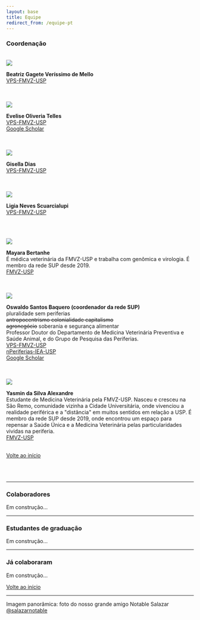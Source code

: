 ```yaml
---
layout: base
title: Equipe
redirect_from: /equipe-pt
---
```


### Coordenação
<br>

<div class="container" style="display: flex;">
<div style="width: 100%;">
<img src="{{site.url}}{{site.baseurl}}/assets/pessoas/.jpg" class="imagem-pessoa" ><br>

<b>Beatriz Gagete Veríssimo de Mello</b><br>
<a href="http://vps2.fmvz.usp.br/">VPS-FMVZ-USP</a><br>
</div>
</div>
<br>
<br>

<div class="container" style="display: flex;">
<div style="width: 100%;">
<img src="{{site.url}}{{site.baseurl}}/assets/pessoas/.jpg" class="imagem-pessoa" ><br>

<b>Evelise Oliveria Telles</b><br>
<a href="http://vps2.fmvz.usp.br/">VPS-FMVZ-USP</a><br>
<a href="https://scholar.google.com.br/citations?user=zYzySFIAAAAJ&hl=en&oi=ao">Google Scholar</a><br>
</div>
</div>
<br>
<br>

<div class="container" style="display: flex;">
<div style="width: 100%;">
<img src="{{site.url}}{{site.baseurl}}/assets/pessoas/.jpg" class="imagem-pessoa" ><br>

<b>Gisella Dias</b><br>
<a href="http://vps2.fmvz.usp.br/">VPS-FMVZ-USP</a><br>
</div>
</div>
<br>
<br>

<div class="container" style="display: flex;">
<div style="width: 100%;">
<img src="{{site.url}}{{site.baseurl}}/assets/pessoas/.jpg" class="imagem-pessoa" ><br>

<b>Ligia Neves Scuarcialupi</b><br>
<a href="http://vps2.fmvz.usp.br/">VPS-FMVZ-USP</a><br>
</div>
</div>
<br>
<br>

<img src="{{site.url}}{{site.baseurl}}/assets/pessoas/mayara.jpeg" class="imagem-pessoa" ><br>
<div class="container" style="display: flex;">
<div style="width: 100%;">
<b>Mayara Bertanhe</b><br>
É médica veterinária da FMVZ-USP e trabalha com genômica e virologia. É membro da rede SUP desde 2019.<br>
<a href="http://portal.fmvz.usp.br/">FMVZ-USP</a><br>
</div>
</div>
<br>
<br>

<img src="{{site.url}}{{site.baseurl}}/assets/pessoas/oswaldo.jpg" class="imagem-pessoa" ><br>
<div class="container" style="display: flex;">
<div style="width: 100%;">
<b>Oswaldo Santos Baquero (coordenador da rede SUP)</b>  <br>
pluralidade sem periferias<br>
<s>antropocentrismo colonialidade capitalismo</s><br>
<s>agronegócio</s> soberania e segurança alimentar<br>
Professor Doutor do Departamento de Medicina Veterinária Preventiva e Saúde Animal, e do Grupo de Pesquisa das Periferias.<br>
<a href="http://vps2.fmvz.usp.br/">VPS-FMVZ-USP</a><br>
<a href="http://www.iea.usp.br/pesquisa/grupos-pesquisa/nperiferias">nPeriferias-IEA-USP</a><br>
<a href="https://scholar.google.com.br/citations?user=CiotlWsAAAAJ&hl=en&oi=ao">Google Scholar</a>
</div>
</div>
<br>
<br>

<img src="{{site.url}}{{site.baseurl}}/assets/pessoas/yasmin.jpeg" class="imagem-pessoa" ><br>
<div class="container" style="display: flex;">
<div style="width: 100%;">
<b>Yasmin da Silva Alexandre</b><br>
Estudante de Medicina Veterinária pela FMVZ-USP. Nasceu e cresceu na São Remo, comunidade vizinha a Cidade Universitária, onde vivenciou a realidade periférica e a "distância" em muitos sentidos em relação a USP. É membro da rede SUP desde 2019,  onde encontrou um espaço para repensar a Saúde Única e a Medicina Veterinária pelas particularidades vividas na periferia.<br>
<a href="http://portal.fmvz.usp.br/">FMVZ-USP</a><br>
</div>
</div>

<br>

[Volte ao início](#top)

<br>
<br>

---

### Colaboradores

Em construção...

---

### Estudantes de graduação

Em construção...

---

### Já colaboraram

Em construção...

[Volte ao início](#top)

---

Imagem panorâmica: foto do nosso grande amigo Notable Salazar [@salazarnotable](https://www.instagram.com/salazarnotable/)


